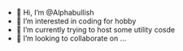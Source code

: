 - 👋 Hi, I’m @Alphabullish
- 👀 I’m interested in coding for hobby 
- 🌱 I’m currently trying to host some utility cosde 
- 💞️ I’m looking to collaborate on ...


<!---
Alphabullish/Alphabullish is a ✨ special ✨ repository because its `README.md` (this file) appears on your GitHub profile.
You can click the Preview link to take a look at your changes.
--->
